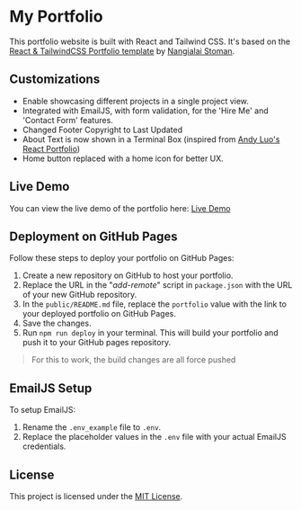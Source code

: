 # My Portfolio

This portfolio website is built with React and Tailwind CSS. It's based on the [React & TailwindCSS Portfolio template][template] by [Nangialai Stoman][stoman].

## Customizations

- Enable showcasing different projects in a single project view.
- Integrated with EmailJS, with form validation, for the 'Hire Me' and 'Contact Form' features.
- Changed Footer Copyright to Last Updated
- About Text is now shown in a Terminal Box (inspired from [Andy Luo's React Portfolio][andyluo])
- Home button replaced with a home icon for better UX.

## Live Demo

You can view the live demo of the portfolio here: [Live Demo][demo]

## Deployment on GitHub Pages

Follow these steps to deploy your portfolio on GitHub Pages:

1. Create a new repository on GitHub to host your portfolio.
2. Replace the URL in the "*add-remote*" script in `package.json` with the URL of your new GitHub repository.
3. In the `public/README.md` file, replace the `portfolio` value with the link to your deployed portfolio on GitHub Pages.
4. Save the changes.
5. Run `npm run deploy` in your terminal. This will build your portfolio and push it to your GitHub pages repository.
> For this to work, the build changes are all force pushed
## EmailJS Setup

To setup EmailJS:

1. Rename the `.env_example` file to `.env`.
2. Replace the placeholder values in the `.env` file with your actual EmailJS credentials.

## License

This project is licensed under the [MIT License][license].

[template]: https://github.com/realstoman/react-tailwindcss-portfolio
[stoman]: https://github.com/realstoman
[andyluo]: https://github.com/Andy8647/andy-luo-portfolio
[demo]: https://pawasagrwl.github.io
[license]: https://github.com/pawasagrwl/portfolio-code/blob/master/LICENSE
